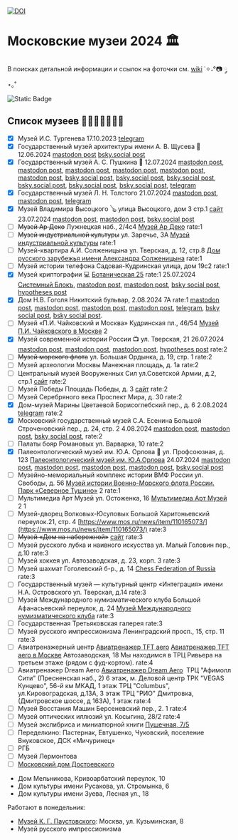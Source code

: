 [![DOI](https://zenodo.org/badge/DOI/10.5281/zenodo.13119643.svg)](https://doi.org/10.5281/zenodo.13119643)

# Московские музеи 2024 🏛️

В поисках детальной информации и ссылок на фоточки см. [wiki](https://github.com/nevmenandr/museums2024/wiki) ˙✧˖°📷 ༘ ⋆｡˚

![Static Badge](https://img.shields.io/badge/moscow-museums-blue)

## Список музеев 👩🏻‍💻📓✍🏻💡

- [x] Музей И.С. Тургенева 17.10.2023 [telegram](https://t.me/antibarbari/1455)
- [x] Государственный музей архитектуры имени А. В. Щусева 🏢 12.06.2024 [mastodon post](https://mastodon.social/@nevmenandr/112815502444889039) [bsky.social post](https://bsky.app/profile/nevmenandr.bsky.social/post/3kur35c3rft2s)
- [x] Государственный музей А. С. Пушкина 🎩 12.07.2024 [mastodon post](https://mastodon.social/@nevmenandr/112777302489606835), [mastodon post](https://mastodon.social/@nevmenandr/112777365076238447), [mastodon post](https://mastodon.social/@nevmenandr/112777548514467008), [mastodon post](https://mastodon.social/@nevmenandr/112815455982593812), [mastodon post](https://mastodon.social/@nevmenandr/112815461420911795), [mastodon post](https://mastodon.social/@nevmenandr/112815478037848090), [bsky.social post](https://bsky.app/profile/nevmenandr.bsky.social/post/3kx3mfii23i23), [bsky.social post](https://bsky.app/profile/nevmenandr.bsky.social/post/3kx57powl7j2j), [bsky.social post](https://bsky.app/profile/nevmenandr.bsky.social/post/3kxo6bykhem2d), [bsky.social post](https://bsky.app/profile/nevmenandr.bsky.social/post/3kxo6hg25ml2b), [bsky.social post](https://bsky.app/profile/nevmenandr.bsky.social/post/3kxo6iuxewa22), [bsky.social post](https://bsky.app/profile/nevmenandr.bsky.social/post/3kxo6n2uoqk2r), [telegram](https://t.me/antibarbari/2399)
- [x] Государственный музей Л. Н. Толстого 21.07.2024 [mastodon post](https://mastodon.social/@nevmenandr/112824792670075416), [mastodon post](https://mastodon.social/@nevmenandr/112824814425369511), [telegram](https://t.me/universitates_podcast/18)
- [x] Музей Владимира Высоцкого 🪕 улица Высоцкого, дом 3 стр.1 [сайт](https://visotsky.ru/)	23.07.2024 [mastodon post](https://mastodon.social/@nevmenandr/112836039023271440), [mastodon post](https://mastodon.social/@nevmenandr/112836043700063938), [bsky.social post](https://bsky.app/profile/nevmenandr.bsky.social/post/3kxxct3gkli2o)
- [ ] ~~Музей Ар Деко~~	Лужнецкая наб., 2/4с4 [Музей Ар Деко](http://artdecomuseum.ru/)	rate:1
- [ ] ~~Музей индустриальной культуры~~	ул. Заречье, 3А [Музей индустриальной культуры](https://museum-ic.ru/)	rate:1
- [ ] Музей-квартира А.И. Солженицына	ул. Тверская, д. 12, стр.8 [Дом русского зарубежья имени Александра Солженицына](http://www.domrz.ru/solzhenitsyn-museum/)	rate:1
- [ ] Музей истории телефона	Садовая-Кудринская улица, дом 19с2	rate:1
- [x] Музей криптографии 💻 [Ботаническая 25](https://yandex.ru/maps/213/moscow/house/botanicheskaya_ulitsa_25s4/Z04Ycw5nQUcAQFtvfXRycXpnYA==/?ll=37.597827%2C55.830645&z=17)	rate:1 25.07.2024 [Системный Блокъ](https://sysblok.ru/blog/ne-s-tolko-kriptografija/), [mastodon post](https://mastodon.social/@nevmenandr/112850295202507503), [mastodon post](https://mastodon.social/@nevmenandr/112850315443426187), [bsky social post](https://bsky.app/profile/nevmenandr.bsky.social/post/3ky5mnfgymg2l), [hypotheses post](https://schonenrede.hypotheses.org/326)
- [x] Дом Н.В. Гоголя	Никитский бульвар, 2.08.2024 7А	rate:1 [mastodon post](https://mastodon.social/@nevmenandr/112892355202902471), [mastodon post](https://mastodon.social/@nevmenandr/112892443114171073), [mastodon post](https://mastodon.social/@nevmenandr/112893723940033603), [mastodon post](https://mastodon.social/@nevmenandr/112893736546347091), [telegram](https://t.me/universitates_podcast/24), [bsky social post](https://bsky.app/profile/nevmenandr.bsky.social/post/3kyqe7f52oc2y), [bsky social post](https://bsky.app/profile/nevmenandr.bsky.social/post/3kyqpfkoawk2l).
- [ ] Музей «П.И. Чайковский и Москва»	Кудринская пл., 46/54 [Музей П.И. Чайковского в Москве](https://music-museum.ru/museums/tchaikovsky)	2
- [x] Музей современной истории России 📺 ул. Тверская, 21	26.07.2024 [mastodon post](https://mastodon.social/@nevmenandr/112853230392489829), [mastodon post](https://mastodon.social/@nevmenandr/112853601844972074), [mastodon post](https://mastodon.social/@nevmenandr/112853619762252698), [hypotheses post](https://schonenrede.hypotheses.org/336) rate:2
- [ ] ~~Музей морского флота~~	ул. Большая Ордынка, д. 19, стр. 1	rate:2
- [ ] Музей археологии Москвы	Манежная площадь, д. 1а	rate:2
- [ ] Центральный музей Вооруженных Сил	ул.Советской Армии, д.2, стр.1 [сайт](http://www.cmaf.ru)	rate:2
- [ ] Музей Победы	Площадь Победы, д. 3 [сайт](https://victorymuseum.ru/)	rate:2
- [ ] Музей Серебряного века	Проспект Мира, д. 30	rate:2
- [x] Дом-музей Марины Цветаевой Борисоглебский пер., д. 6	2.08.2024 [telegram](https://t.me/universitates_podcast/22) rate:2
- [x] Московский государственный музей С.А. Есенина	Большой Строченовский пер., д. 24, стр. 2 4.08.2024 [mastodon post](https://mastodon.social/@nevmenandr/112904844294012439), [mastodon post](https://mastodon.social/@nevmenandr/112904849205548053), [bsky social post](https://bsky.app/profile/nevmenandr.bsky.social/post/3kyvuqhxxjt2e), 	rate:2
- [ ] Палаты бояр Романовых	ул. Варварка, 10	rate:2
- [x] Палеонтологический музей им. Ю.А. Орлова 🦖	ул. Профсоюзная, д. 123 [Палеонтологический музей им. Ю.А.Орлова](https://www.paleo.ru/museum/)	24.07.2024 [mastodon post](https://mastodon.social/@nevmenandr/112842289546595596), [mastodon post](https://mastodon.social/@nevmenandr/112843830711237703), [mastodon post](https://mastodon.social/@nevmenandr/112843848990791136), [mastodon post](https://mastodon.social/@nevmenandr/112843855185770776), [bsky.social post](https://bsky.app/profile/nevmenandr.bsky.social/post/3ky2rjvu3642l)
- [ ] Музейно-мемориальный комплекс истории ВМФ России	ул. Свободы, д. 56 [Музей истории Военно-Морского флота России. Парк «Северное Тушино»](https://mosparks.ru/vmf/)	2	rate:1
- [ ] Мультимедиа Арт Музей	ул. Остоженка, 16 [Мультимедиа Арт Музей](https://mamm-mdf.ru/museum/info/)	2	1
- [ ] Музей-дворец Волковых-Юсуповых	Большой Харитоньевский переулок.21, стр. 4 [https://www.mos.ru/news/item/110165073/](https://www.mos.ru/news/item/110165073/)	rate:3
- [ ] ~~Музей «Дом на набережной»~~	[сайт](http://dnnmuseum.ru/)	rate:3
- [ ] Музей русского лубка и наивного искусства	ул. Малый Головин пер., д.10	rate:3
- [ ] Музей хоккея	ул. Автозаводская, д. 23, корп. 3	rate:3
- [ ] Музей шахмат	Гоголевский б-р., д. 14 [Chess Federation of Russia](https://ruchess.ru)	rate:3
- [ ] Государственный музей — культурный центр «Интеграция» имени Н.А. Островского ул. Тверская, д.14	rate:3
- [ ] Музей Международного нумизматического клуба	Большой Афанасьевский переулок, д. 24 [Музей Международного нумизматического клуба](http://coinmuseum.ru/)	rate:3
- [ ] Государственная Третьяковская галерея		rate:3
- [ ] Музей русского импрессионизма	Ленинградский просп., 15, стр. 11	rate:3
- [ ] Авиатренажерный центр [Авиатренажер TFT aero](http://TFT.aero)	[Авиатренажер TFT aero в Москве](https://moscow.tft.aero/) Автозаводская, 18 Мы находимся в ТРЦ Ривьера на третьем этаже (рядом с фуд-кортом).	rate:4
- [ ] Авиатренажер Dream Aero	[Авиатренажер Dream Aero](https://dream-aero.ru/)  ТРЦ "Афимолл Сити" (Пресненская наб., 2) 6 этаж, м. Деловой центр ТРК "VEGAS Кунцево", 56-й км МКАД, 1 этаж ТРЦ "Columbus", ул.Кировоградская, д.13А, 3 этаж ТРЦ "РИО" Дмитровка, (Дмитровское шоссе, д 163А), 1 этаж	rate:4
- [ ] Музей Восстания Машин	Берсеневский пер., 2. 1	rate:4
- [ ] Музей оптических иллюзий	ул. Косыгина, 28/2	rate:4
- [ ] Музей экслибриса и миниатюрной книги [Пушечная, 7/5](https://www.afisha.ru/msk/museum/muzey-ekslibrisa-i-miniatyurnoy-knigi-7371/)
- [ ] Переделкино: Пастернак, Евтушенко, Чуковский, поселение Внуковское, ДСК «Мичуринец»
- [ ] РГБ
- [ ] Музей Лермонтова
- [ ] [Московский дом Достоевского](https://www.afisha.ru/msk/museum/moskovskiy-dom-dostoevskogo-7385/)

* Дом Мельникова, Кривоарбатский переулок, 10
* Дом культуры имени Русакова, ул. Стромынка, 6
* Дом культуры имени Зуева, Лесная ул., 18

Работают в понедельник:
* [Музей К. Г. Паустовского](https://www.mirpaustowskogo.ru/posetitelju/contacts-moscow): Москва, ул. Кузьминская, 8
* Музей русского импрессионизма
